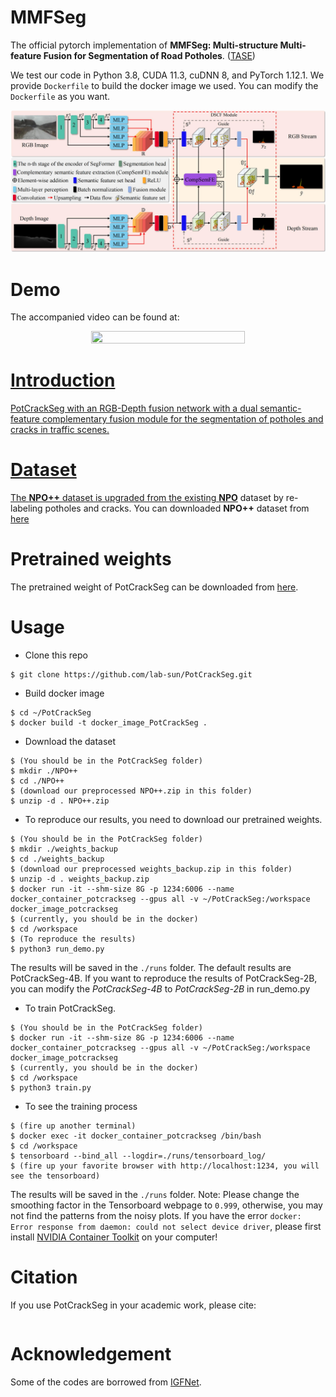 # MMFSeg

The official pytorch implementation of **MMFSeg: Multi-structure Multi-feature Fusion for Segmentation of Road Potholes**. ([TASE](https://ieeexplore.ieee.org/document/11176062/))


We test our code in Python 3.8, CUDA 11.3, cuDNN 8, and PyTorch 1.12.1. We provide `Dockerfile` to build the docker image we used. You can modify the `Dockerfile` as you want.  
<div align=center>
<img src="https://github.com/lab-sun/PotCrackSeg/blob/main/docs/overall.jpg" width="900px"/>
</div>

# Demo

The accompanied video can be found at: 
<div align=center>
<a href="https://youtu.be/_2wDZ_qmDiY"><img src="docs/results.jpg" width="70%" height="70%" />
</div>

# Introduction

PotCrackSeg with an RGB-Depth fusion network with a dual semantic-feature complementary fusion module for the segmentation of potholes and cracks in traffic scenes.

# Dataset

The **NPO++** dataset is upgraded from the existing [**NPO**](https://pan.baidu.com/s/1-LuHyKXEuJ0oLMe1PHtq0Q?pwd=drno) dataset by re-labeling potholes and cracks. You can downloaded **NPO++** dataset from [here](https://pan.baidu.com/s/1608EIKo-be63XE3-7UYcIQ?pwd=uxks)

# Pretrained weights
The pretrained weight of PotCrackSeg can be downloaded from [here](https://pan.baidu.com/s/18xGs1Jp1xbSekBjJVEh9Pg?pwd=ynva).

# Usage
* Clone this repo
```
$ git clone https://github.com/lab-sun/PotCrackSeg.git
```
* Build docker image
```
$ cd ~/PotCrackSeg
$ docker build -t docker_image_PotCrackSeg .
```
* Download the dataset
```
$ (You should be in the PotCrackSeg folder)
$ mkdir ./NPO++
$ cd ./NPO++
$ (download our preprocessed NPO++.zip in this folder)
$ unzip -d . NPO++.zip
```
* To reproduce our results, you need to download our pretrained weights. 
```
$ (You should be in the PotCrackSeg folder)
$ mkdir ./weights_backup
$ cd ./weights_backup
$ (download our preprocessed weights_backup.zip in this folder)
$ unzip -d . weights_backup.zip
$ docker run -it --shm-size 8G -p 1234:6006 --name docker_container_potcrackseg --gpus all -v ~/PotCrackSeg:/workspace docker_image_potcrackseg
$ (currently, you should be in the docker)
$ cd /workspace
$ (To reproduce the results)
$ python3 run_demo.py   
```
The results will be saved in the `./runs` folder. The default results are PotCrackSeg-4B. If you want to reproduce the results of PotCrackSeg-2B, you can modify the *PotCrackSeg-4B* to *PotCrackSeg-2B* in run_demo.py

* To train PotCrackSeg. 
```
$ (You should be in the PotCrackSeg folder)
$ docker run -it --shm-size 8G -p 1234:6006 --name docker_container_potcrackseg --gpus all -v ~/PotCrackSeg:/workspace docker_image_potcrackseg
$ (currently, you should be in the docker)
$ cd /workspace
$ python3 train.py
```

* To see the training process
```
$ (fire up another terminal)
$ docker exec -it docker_container_potcrackseg /bin/bash
$ cd /workspace
$ tensorboard --bind_all --logdir=./runs/tensorboard_log/
$ (fire up your favorite browser with http://localhost:1234, you will see the tensorboard)
```
The results will be saved in the `./runs` folder.
Note: Please change the smoothing factor in the Tensorboard webpage to `0.999`, otherwise, you may not find the patterns from the noisy plots. If you have the error `docker: Error response from daemon: could not select device driver`, please first install [NVIDIA Container Toolkit](https://docs.nvidia.com/datacenter/cloud-native/container-toolkit/install-guide.html) on your computer!

# Citation
If you use PotCrackSeg in your academic work, please cite:
```

```

# Acknowledgement
Some of the codes are borrowed from [IGFNet](https://github.com/lab-sun/IGFNet).
